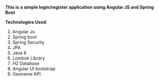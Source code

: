 **This is a simple login/register application using Angular JS and Spring Boot**

**Technologies Used**: 
1. Angular Js
2. Spring boot
3. Spring Security 
4. JPA
5. Java 8
6. Lombok Library
7. H2 Database
8. Angular UI bootstrap
9. Geoname API

